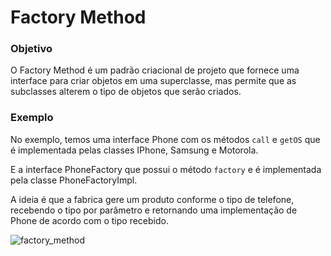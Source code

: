 # Factory Method

### Objetivo

O Factory Method é um padrão criacional de projeto que fornece uma interface para criar objetos em uma superclasse, mas permite que as subclasses alterem o tipo de objetos que serão criados.

### Exemplo

No exemplo, temos uma interface Phone com os métodos `call` e `getOS` que é implementada pelas classes IPhone, Samsung e Motorola.

E a interface PhoneFactory que possui o método `factory` e é implementada pela classe PhoneFactoryImpl.

A ideia é que a fabrica gere um produto conforme o tipo de telefone, recebendo o tipo por parâmetro e retornando uma implementação de Phone de acordo com o tipo recebido.


![factory_method](https://user-images.githubusercontent.com/20916334/193329480-26043199-8fa5-4a45-8326-58a0f4f51f7c.jpg)
